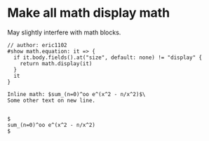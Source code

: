 # Make all math display math

<div class="warning">
    May slightly interfere with math blocks.
</div>

```typ
// author: eric1102
#show math.equation: it => {
  if it.body.fields().at("size", default: none) != "display" {
    return math.display(it)
  }
  it
}

Inline math: $sum_(n=0)^oo e^(x^2 - n/x^2)$\
Some other text on new line.


$
sum_(n=0)^oo e^(x^2 - n/x^2)
$
```